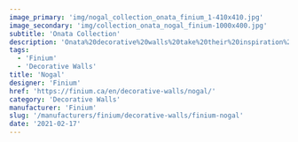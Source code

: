 ```yaml
---
image_primary: 'img/nogal_collection_onata_finium_1-410x410.jpg'
image_secondary: 'img/collection_onata_nogal_finium-1000x400.jpg'
subtitle: 'Onata Collection'
description: 'Onata%20decorative%20walls%20take%20their%20inspiration%20from%20Scandinavian%20design%20and%20are%20right%20at%20home%20in%20a%20minimalist%20urban%20style.%20The%20entire%20collection%20is%20made%20from%20sliced%20wood%20veneered%20onto%20very%20wide%20boards%2C%20creating%20an%20elegant%20regularity%20of%20patterns%20and%20textures.'
tags:
  - 'Finium'
  - 'Decorative Walls'
title: 'Nogal'
designer: 'Finium'
href: 'https://finium.ca/en/decorative-walls/nogal/'
category: 'Decorative Walls'
manufacturer: 'Finium'
slug: '/manufacturers/finium/decorative-walls/finium-nogal'
date: '2021-02-17'
---
```

